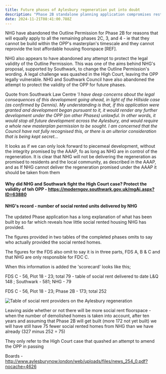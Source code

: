 ```yaml
---
title: Future phases of Aylesbury regeneration put into doubt
description: "Phase 2B standalone planning application compromises rest of development "
date: 2024-11-21T08:41:00.788Z
---
```

NHG have abandoned the Outline Permission for Phase 2B for reasons that will equally apply to all the remaining phases 2C, 3, and 4 - ie that they cannot be build within the OPP's masterplan's timescale and they cannot reprovide the lost affordable housing floorspace \[REF].

NHG also appears to have abandoned any attempt to protect the legal validity of the Outline Permission. This was one of the aims behind NHG's proposal, supported by Southwark, to change the Outline Permission's wording. A legal challenge was quashed in the High Court, leaving the OPP legally vulnerable. NHG and Southwark Council have also abandoned the attempt to protect the validity of the OPP for future phases.

Quote from Southwark Law Centre *'I have deep concerns about the legal consequences of this development going ahead, in light of the Hillside case (as confirmed by Dennis). My understanding is that, if this application were granted and development began pursuant to it, it would render any further development under the OPP (on other Phases) unlawful. In other words, it would stop all future development across the Aylesbury, and would require a whole new masterplan permission to be sought. I am concerned that the Council have not fully recognised this, or there is an ulterior consideration that is being kept secret…*

It looks as if we can only look forward to piecemeal development, without the integrity promised by the AAAP, fo as long as NHG are in control of the regeneration. It is clear that NHG will not be delivering the regeneration as promised to residents and the local community, as described in the AAAP, and as 
If NHG cannot deliver the regeneration promised under the AAAP it should be taken from them

#### Why did NHG and Southwark fight the High Court case? Protect the validity of teh OPP - <https://moderngov.southwark.gov.uk/mgAi.aspx?ID=63880>

#### NHG's record - number of social rented units delivered by NHG

The updated Phase application has a long explanation of what has been built by so far which reveals how little social rented housing NHG has provided.

The figures provided in two tables of the completed phases omits to say who actually provided the social rented homes.

The figures for the FDS also omit to say it is in three parts, FDS A, B & C and that NHG are only responsible for FDC C.

When this information is added the 'scorecard' looks like this;

FDS C - 56, Plot 18 - 23; total 79 - table of social rent delivered to date  L&Q 148 ; Southwark - 581; NHG - 79

FDS C - 56, Plot 18 - 23; Phase 2B - 173; total 252

![](img/table_providers_of_social_rented_homes_121124-word-21_11_2024-09_25_58.png "Table of social rent providers on the Aylesbury regeneration")



Leaving aside whether or not there will be more social rent floorspace - when the number of demolished homes is taken into account, after ten years and assuming that Phase 2B will get built (more 172 not yet built) we will have still have 75 fewer social rented homes from NHG than we have already (327 minus 252 = 75)

They only refer to the High Court case that quashed an attempt to amend the OPP in passing

Boards -  <http://www.aylesburynow.london/web/uploads/files/news_254_0.pdf?nocache=4626>